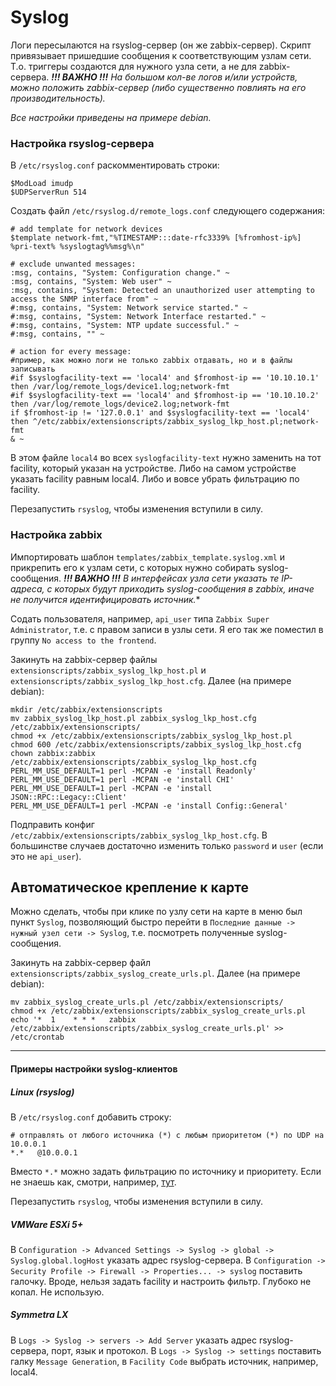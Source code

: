 # Syslog

Логи пересылаются на rsyslog-сервер (он же zabbix-сервер). Скрипт привязывает пришедшие сообщения к соответствующим узлам сети. Т.о. триггеры создаются для нужного узла сети, а не для zabbix-сервера.
***!!! ВАЖНО !!!*** *На большом кол-ве логов и/или устройств, можно положить zabbix-сервер (либо существенно повлиять на его производительность).*

*Все настройки приведены на примере debian.*

### Настройка rsyslog-сервера
В `/etc/rsyslog.conf` раскомментировать строки:

    $ModLoad imudp
    $UDPServerRun 514

Создать файл `/etc/rsyslog.d/remote_logs.conf` следующего содержания:

    # add template for network devices
    $template network-fmt,"%TIMESTAMP:::date-rfc3339% [%fromhost-ip%] %pri-text% %syslogtag%%msg%\n"
    
    # exclude unwanted messages:
    :msg, contains, "System: Configuration change." ~
    :msg, contains, "System: Web user" ~
    :msg, contains, "System: Detected an unauthorized user attempting to access the SNMP interface from" ~
    #:msg, contains, "System: Network service started." ~
    #:msg, contains, "System: Network Interface restarted." ~
    #:msg, contains, "System: NTP update successful." ~
    #:msg, contains, "" ~

    # action for every message:
    #пример, как можно логи не только zabbix отдавать, но и в файлы записывать
    #if $syslogfacility-text == 'local4' and $fromhost-ip == '10.10.10.1' then /var/log/remote_logs/device1.log;network-fmt
    #if $syslogfacility-text == 'local4' and $fromhost-ip == '10.10.10.2' then /var/log/remote_logs/device2.log;network-fmt
    if $fromhost-ip != '127.0.0.1' and $syslogfacility-text == 'local4' then ^/etc/zabbix/extensionscripts/zabbix_syslog_lkp_host.pl;network-fmt
    & ~

В этом файле `local4` во всех `syslogfacility-text` нужно заменить на тот facility, который указан на устройстве. Либо на самом устройстве указать facility равным local4. Либо и вовсе убрать фильтрацию по facility.

Перезапустить `rsyslog`, чтобы изменения вступили в силу.

### Настройка zabbix
Импортировать шаблон `templates/zabbix_template.syslog.xml` и прикрепить его к узлам сети, с которых нужно собирать syslog-сообщения. 
***!!! ВАЖНО !!!*** *В интерфейсах узла сети указать те IP-адреса, с которых будут приходить syslog-сообщения в zabbix, иначе не получится идентифицировать источник.**

Содать пользователя, например, `api_user` типа `Zabbix Super Administrator`, т.е. с правом записи в узлы сети. Я его так же поместил в группу `No access to the frontend`.

Закинуть на zabbix-сервер файлы `extensionscripts/zabbix_syslog_lkp_host.pl` и `extensionscripts/zabbix_syslog_lkp_host.cfg`. Далее (на примере debian):

    mkdir /etc/zabbix/extensionscripts
    mv zabbix_syslog_lkp_host.pl zabbix_syslog_lkp_host.cfg /etc/zabbix/extensionscripts/
    chmod +x /etc/zabbix/extensionscripts/zabbix_syslog_lkp_host.pl
    chmod 600 /etc/zabbix/extensionscripts/zabbix_syslog_lkp_host.cfg
    chown zabbix:zabbix /etc/zabbix/extensionscripts/zabbix_syslog_lkp_host.cfg
    PERL_MM_USE_DEFAULT=1 perl -MCPAN -e 'install Readonly'
    PERL_MM_USE_DEFAULT=1 perl -MCPAN -e 'install CHI'
    PERL_MM_USE_DEFAULT=1 perl -MCPAN -e 'install JSON::RPC::Legacy::Client'
    PERL_MM_USE_DEFAULT=1 perl -MCPAN -e 'install Config::General'

Подправить конфиг `/etc/zabbix/extensionscripts/zabbix_syslog_lkp_host.cfg`. В большинстве случаев достаточно изменить только `password` и `user` (если это не `api_user`).

## Автоматическое крепление к карте
Можно сделать, чтобы при клике по узлу сети на карте в меню был пункт `Syslog`, позволяющий быстро перейти в `Последние данные -> нужный узел сети -> Syslog`, т.е. посмотреть полученные syslog-сообщения.

Закинуть на zabbix-сервер файл `extensionscripts/zabbix_syslog_create_urls.pl`. Далее (на примере debian):

    mv zabbix_syslog_create_urls.pl /etc/zabbix/extensionscripts/
    chmod +x /etc/zabbix/extensionscripts/zabbix_syslog_create_urls.pl
    echo '*  1    * * *   zabbix /etc/zabbix/extensionscripts/zabbix_syslog_create_urls.pl' >> /etc/crontab

-----

#### Примеры настройки syslog-клиентов

##### **Linux (rsyslog)**
В `/etc/rsyslog.conf` добавить строку:

    # отправлять от любого источника (*) с любым приоритетом (*) по UDP на 10.0.0.1 
    *.*   @10.0.0.1

Вместо `*.*` можно задать фильтрацию по источнику и приоритету. Если не знаешь как, смотри, например, [тут](http://www.k-max.name/linux/syslogd-and-logrotate/).

Перезапустить `rsyslog`, чтобы изменения вступили в силу.

##### **VMWare ESXi 5+**
В `Configuration -> Advanced Settings -> Syslog -> global -> Syslog.global.logHost` указать адрес rsyslog-сервера.
В `Configuration -> Security Profile -> Firewall -> Properties... -> syslog` поставить галочку.
Вроде, нельзя задать facility и настроить фильтр. Глубоко не копал. Не использую.

##### **Symmetra LX**
В `Logs -> Syslog -> servers -> Add Server` указать адрес rsyslog-сервера, порт, язык и протокол.
В `Logs -> Syslog -> settings` поставить галку `Message Generation`, в `Facility Code` выбрать источник, например, local4.

